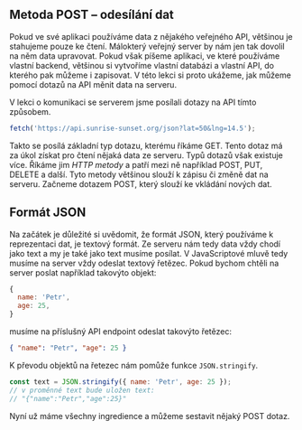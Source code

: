 ## Metoda POST – odesílání dat

Pokud ve své aplikaci používáme data z nějakého veřejného API, většinou je stahujeme pouze ke čtení. Málokterý veřejný server by nám jen tak dovolil na něm data upravovat. Pokud však píšeme aplikaci, ve které používáme vlastní backend, většinou si vytvoříme vlastní databázi a vlastní API, do kterého pak můžeme i zapisovat. V této lekci si proto ukážeme, jak můžeme pomocí dotazů na API měnit data na serveru.

V lekci o komunikaci se serverem jsme posílali dotazy na API tímto způsobem.

```js
fetch('https://api.sunrise-sunset.org/json?lat=50&lng=14.5');
```

Takto se posílá základní typ dotazu, kterému říkáme GET. Tento dotaz má za úkol získat pro čtení nějaká data ze serveru. Typů dotazů však existuje více. Říkáme jim _HTTP metody_ a patří mezi ně například POST, PUT, DELETE a další. Tyto metody většinou slouží k zápisu či změně dat na serveru. Začneme dotazem POST, který slouží ke vkládání nových dat.

## Formát JSON

Na začátek je důležité si uvědomit, že formát JSON, který používáme k reprezentaci dat, je textový formát. Ze serveru nám tedy data vždy chodí jako text a my je také jako text musíme posílat. V JavaScriptové mluvě tedy musíme na server vždy odeslat textový řetězec. Pokud bychom chtěli na server poslat například takovýto objekt:

```js
{
  name: 'Petr',
  age: 25,
}
```

musíme na příslušný API endpoint odeslat takovýto řetězec:

```json
{ "name": "Petr", "age": 25 }
```

K převodu objektů na řetezec nám pomůže funkce `JSON.stringify`.

```js
const text = JSON.stringify({ name: 'Petr', age: 25 });
// v proměnné text bude uložen text:
// "{"name":"Petr","age":25}"
```

Nyní už máme všechny ingredience a můžeme sestavit nějaký POST dotaz.
